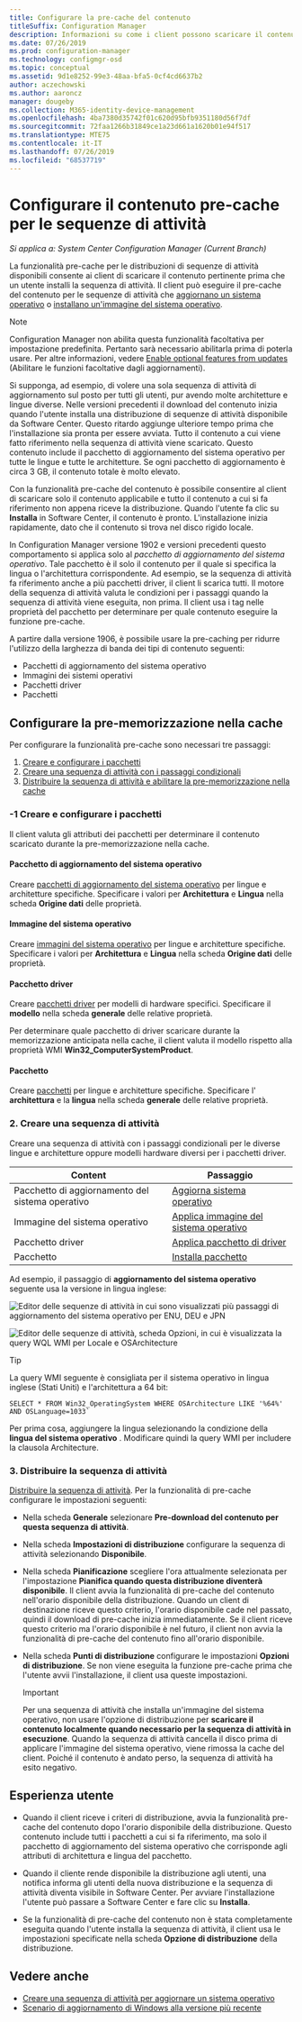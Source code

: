```yaml
---
title: Configurare la pre-cache del contenuto
titleSuffix: Configuration Manager
description: Informazioni su come i client possono scaricare il contenuto della distribuzione del sistema operativo prima di installare la sequenza di attività.
ms.date: 07/26/2019
ms.prod: configuration-manager
ms.technology: configmgr-osd
ms.topic: conceptual
ms.assetid: 9d1e8252-99e3-48aa-bfa5-0cf4cd6637b2
author: aczechowski
ms.author: aaroncz
manager: dougeby
ms.collection: M365-identity-device-management
ms.openlocfilehash: 4ba7380d35742f01c620d95bfb9351180d56f7df
ms.sourcegitcommit: 72faa1266b31849ce1a23d661a1620b01e94f517
ms.translationtype: MTE75
ms.contentlocale: it-IT
ms.lasthandoff: 07/26/2019
ms.locfileid: "68537719"
---
```

# <a name="configure-pre-cache-content-for-task-sequences"></a>Configurare il contenuto pre-cache per le sequenze di attività

*Si applica a: System Center Configuration Manager (Current Branch)*

<!--1021244-->
La funzionalità pre-cache per le distribuzioni di sequenze di attività disponibili consente ai client di scaricare il contenuto pertinente prima che un utente installi la sequenza di attività. Il client può eseguire il pre-cache del contenuto per le sequenze di attività che [aggiornano un sistema operativo](/sccm/osd/deploy-use/create-a-task-sequence-to-upgrade-an-operating-system) o [installano un'immagine del sistema operativo](/sccm/osd/deploy-use/create-a-task-sequence-to-install-an-operating-system).

> [!Note]  
> Configuration Manager non abilita questa funzionalità facoltativa per impostazione predefinita. Pertanto sarà necessario abilitarla prima di poterla usare. Per altre informazioni, vedere [Enable optional features from updates](/sccm/core/servers/manage/install-in-console-updates#bkmk_options) (Abilitare le funzioni facoltative dagli aggiornamenti).<!--505213-->  

Si supponga, ad esempio, di volere una sola sequenza di attività di aggiornamento sul posto per tutti gli utenti, pur avendo molte architetture e lingue diverse. Nelle versioni precedenti il download del contenuto inizia quando l'utente installa una distribuzione di sequenze di attività disponibile da Software Center. Questo ritardo aggiunge ulteriore tempo prima che l'installazione sia pronta per essere avviata. Tutto il contenuto a cui viene fatto riferimento nella sequenza di attività viene scaricato. Questo contenuto include il pacchetto di aggiornamento del sistema operativo per tutte le lingue e tutte le architetture. Se ogni pacchetto di aggiornamento è circa 3 GB, il contenuto totale è molto elevato.

Con la funzionalità pre-cache del contenuto è possibile consentire al client di scaricare solo il contenuto applicabile e tutto il contenuto a cui si fa riferimento non appena riceve la distribuzione. Quando l'utente fa clic su **Installa** in Software Center, il contenuto è pronto. L'installazione inizia rapidamente, dato che il contenuto si trova nel disco rigido locale.

In Configuration Manager versione 1902 e versioni precedenti questo comportamento si applica solo al *pacchetto di aggiornamento del sistema operativo*. Tale pacchetto è il solo il contenuto per il quale si specifica la lingua o l'architettura corrispondente. Ad esempio, se la sequenza di attività fa riferimento anche a più pacchetti driver, il client li scarica tutti. Il motore della sequenza di attività valuta le condizioni per i passaggi quando la sequenza di attività viene eseguita, non prima. Il client usa i tag nelle proprietà del pacchetto per determinare per quale contenuto eseguire la funzione pre-cache.

A partire dalla versione 1906,<!--4224642--> è possibile usare la pre-caching per ridurre l'utilizzo della larghezza di banda dei tipi di contenuto seguenti:

- Pacchetti di aggiornamento del sistema operativo
- Immagini dei sistemi operativi
- Pacchetti driver
- Pacchetti


## <a name="configure-pre-caching"></a>Configurare la pre-memorizzazione nella cache

Per configurare la funzionalità pre-cache sono necessari tre passaggi:

1. [Creare e configurare i pacchetti](#bkmk_createpkg)
2. [Creare una sequenza di attività con i passaggi condizionali](#bkmk_createts)
3. [Distribuire la sequenza di attività e abilitare la pre-memorizzazione nella cache](#bkmk_deploy)


### <a name="bkmk_createpkg"></a>-1 Creare e configurare i pacchetti

Il client valuta gli attributi dei pacchetti per determinare il contenuto scaricato durante la pre-memorizzazione nella cache.  

#### <a name="os-upgrade-package"></a>Pacchetto di aggiornamento del sistema operativo

Creare [pacchetti di aggiornamento del sistema operativo](/sccm/osd/get-started/manage-operating-system-upgrade-packages) per lingue e architetture specifiche. Specificare i valori per **Architettura** e **Lingua** nella scheda **Origine dati** delle proprietà.

#### <a name="os-image"></a>Immagine del sistema operativo

Creare [immagini del sistema operativo](/sccm/osd/get-started/manage-operating-system-images) per lingue e architetture specifiche. Specificare i valori per **Architettura** e **Lingua** nella scheda **Origine dati** delle proprietà.

#### <a name="driver-package"></a>Pacchetto driver

Creare [pacchetti driver](/sccm/osd/get-started/manage-drivers#BKMK_ManagingDriverPackages) per modelli di hardware specifici. Specificare il **modello** nella scheda **generale** delle relative proprietà.

Per determinare quale pacchetto di driver scaricare durante la memorizzazione anticipata nella cache, il client valuta il modello rispetto alla proprietà WMI **Win32_ComputerSystemProduct**.  

#### <a name="package"></a>Pacchetto

Creare [pacchetti](/sccm/apps/deploy-use/packages-and-programs) per lingue e architetture specifiche. Specificare l' **architettura** e la **lingua** nella scheda **generale** delle relative proprietà.


### <a name="bkmk_createts"></a> 2. Creare una sequenza di attività

Creare una sequenza di attività con i passaggi condizionali per le diverse lingue e architetture oppure modelli hardware diversi per i pacchetti driver.

|Content|Passaggio|
|---------|---------|
|Pacchetto di aggiornamento del sistema operativo|[Aggiorna sistema operativo](/sccm/osd/understand/task-sequence-steps#BKMK_UpgradeOS)|
|Immagine del sistema operativo|[Applica immagine del sistema operativo](/sccm/osd/understand/task-sequence-steps#BKMK_ApplyOperatingSystemImage)|
|Pacchetto driver|[Applica pacchetto di driver](/sccm/osd/understand/task-sequence-steps#BKMK_ApplyDriverPackage)|
|Pacchetto|[Installa pacchetto](/sccm/osd/understand/task-sequence-steps#BKMK_InstallPackage)|

Ad esempio, il passaggio di **aggiornamento del sistema operativo** seguente usa la versione in lingua inglese:  

![Editor delle sequenze di attività in cui sono visualizzati più passaggi di aggiornamento del sistema operativo per ENU, DEU e JPN](../media/precacheproperties2.png)

![Editor delle sequenze di attività, scheda Opzioni, in cui è visualizzata la query WQL WMI per Locale e OSArchitecture](../media/precacheoptions2.png)  

> [!Tip]
> La query WMI seguente è consigliata per il sistema operativo in lingua inglese (Stati Uniti) e l'architettura a 64 bit:
>
> ```WMI
> SELECT * FROM Win32_OperatingSystem WHERE OSArchitecture LIKE '%64%' AND OSLanguage=1033`
> ```
>
> Per prima cosa, aggiungere la lingua selezionando la condizione della **lingua del sistema operativo** . Modificare quindi la query WMI per includere la clausola Architecture.


### <a name="bkmk_deploy"></a> 3. Distribuire la sequenza di attività

[Distribuire la sequenza di attività](/sccm/osd/deploy-use/deploy-a-task-sequence). Per la funzionalità di pre-cache configurare le impostazioni seguenti:  

- Nella scheda **Generale** selezionare **Pre-download del contenuto per questa sequenza di attività**.  

- Nella scheda **Impostazioni di distribuzione** configurare la sequenza di attività selezionando **Disponibile**.  

- Nella scheda **Pianificazione** scegliere l'ora attualmente selezionata per l'impostazione **Pianifica quando questa distribuzione diventerà disponibile**. Il client avvia la funzionalità di pre-cache del contenuto nell'orario disponibile della distribuzione. Quando un client di destinazione riceve questo criterio, l'orario disponibile cade nel passato, quindi il download di pre-cache inizia immediatamente. Se il client riceve questo criterio ma l'orario disponibile è nel futuro, il client non avvia la funzionalità di pre-cache del contenuto fino all'orario disponibile.  

- Nella scheda **Punti di distribuzione** configurare le impostazioni **Opzioni di distribuzione**. Se non viene eseguita la funzione pre-cache prima che l'utente avvii l'installazione, il client usa queste impostazioni.  

    > [!Important]  
    > Per una sequenza di attività che installa un'immagine del sistema operativo, non usare l'opzione di distribuzione per **scaricare il contenuto localmente quando necessario per la sequenza di attività in esecuzione**. Quando la sequenza di attività cancella il disco prima di applicare l'immagine del sistema operativo, viene rimossa la cache del client. Poiché il contenuto è andato perso, la sequenza di attività ha esito negativo.<!-- SCCMDocs-PR #1338 -->


## <a name="user-experience"></a>Esperienza utente

- Quando il client riceve i criteri di distribuzione, avvia la funzionalità pre-cache del contenuto dopo l'orario disponibile della distribuzione. Questo contenuto include tutti i pacchetti a cui si fa riferimento, ma solo il pacchetto di aggiornamento del sistema operativo che corrisponde agli attributi di architettura e lingua del pacchetto.  

- Quando il cliente rende disponibile la distribuzione agli utenti, una notifica informa gli utenti della nuova distribuzione e la sequenza di attività diventa visibile in Software Center. Per avviare l'installazione l'utente può passare a Software Center e fare clic su **Installa**.  

- Se la funzionalità di pre-cache del contenuto non è stata completamente eseguita quando l'utente installa la sequenza di attività, il client usa le impostazioni specificate nella scheda **Opzione di distribuzione** della distribuzione.  


## <a name="see-also"></a>Vedere anche

- [Creare una sequenza di attività per aggiornare un sistema operativo](/sccm/osd/deploy-use/create-a-task-sequence-to-upgrade-an-operating-system)
- [Scenario di aggiornamento di Windows alla versione più recente](/sccm/osd/deploy-use/upgrade-windows-to-the-latest-version)
